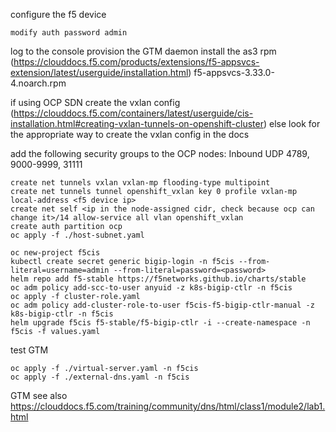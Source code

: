 configure the f5 device 

```shell
modify auth password admin
```

log to the console
provision the GTM daemon
install the as3 rpm (https://clouddocs.f5.com/products/extensions/f5-appsvcs-extension/latest/userguide/installation.html) f5-appsvcs-3.33.0-4.noarch.rpm

if using OCP SDN create the vxlan config (https://clouddocs.f5.com/containers/latest/userguide/cis-installation.html#creating-vxlan-tunnels-on-openshift-cluster)
else look for the appropriate way to create the vxlan config in the docs

add the following security groups to the OCP nodes:
Inbound UDP 4789, 9000-9999, 31111

```shell
create net tunnels vxlan vxlan-mp flooding-type multipoint
create net tunnels tunnel openshift_vxlan key 0 profile vxlan-mp local-address <f5 device ip>
create net self <ip in the node-assigned cidr, check because ocp can change it>/14 allow-service all vlan openshift_vxlan
create auth partition ocp
oc apply -f ./host-subnet.yaml
```

```shell
oc new-project f5cis
kubectl create secret generic bigip-login -n f5cis --from-literal=username=admin --from-literal=password=<password>
helm repo add f5-stable https://f5networks.github.io/charts/stable
oc adm policy add-scc-to-user anyuid -z k8s-bigip-ctlr -n f5cis
oc apply -f cluster-role.yaml 
oc adm policy add-cluster-role-to-user f5cis-f5-bigip-ctlr-manual -z k8s-bigip-ctlr -n f5cis
helm upgrade f5cis f5-stable/f5-bigip-ctlr -i --create-namespace -n f5cis -f values.yaml
```

test GTM

```shell
oc apply -f ./virtual-server.yaml -n f5cis
oc apply -f ./external-dns.yaml -n f5cis
```

GTM
see also https://clouddocs.f5.com/training/community/dns/html/class1/module2/lab1.html
